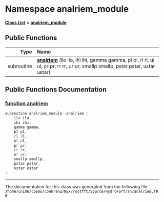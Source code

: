 
# Namespace analriem\_module


[**Class List**](annotated.md) **>** [**analriem\_module**](namespaceanalriem__module.md)




















## Public Functions

| Type | Name |
| ---: | :--- |
|  subroutine | [**analriem**](namespaceanalriem__module.md#function-analriem) (ilo ilo, ihi ihi, gamma gamma, pl pl, rl rl, ul ul, pr pr, rr rr, ur ur, smallp smallp, pstar pstar, ustar ustar) <br> |








## Public Functions Documentation


### <a href="#function-analriem" id="function-analriem">function analriem </a>


```cpp
subroutine analriem_module::analriem (
    ilo ilo,
    ihi ihi,
    gamma gamma,
    pl pl,
    rl rl,
    ul ul,
    pr pr,
    rr rr,
    ur ur,
    smallp smallp,
    pstar pstar,
    ustar ustar
) 
```



------------------------------
The documentation for this class was generated from the following file `/home/uni06/cosmo/cbehren2/Nyx/rootfft/Source/HydroFortran/analriem.f90`